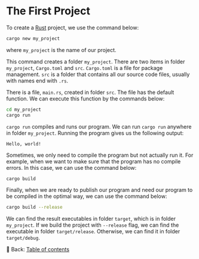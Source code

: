 # The First Project

To create a [Rust](https://www.rust-lang.org/) project, we use the command below:

```sh
cargo new my_project
```

where `my_project` is the name of our project.

This command creates a folder `my_project`.
There are two items in folder `my_project`, `Cargo.toml` and `src`.
`Cargo.toml` is a file for package management.
`src` is a folder that contains all our source code files, usually with names end with `.rs`.

There is a file, `main.rs`, created in folder `src`.
The file has the default function.
We can execute this function by the commands below:

```sh
cd my_project
cargo run
```

`cargo run` compiles and runs our program.
We can run `cargo run` anywhere in folder `my_project`.
Running the program gives us the following output:

```text
Hello, world!
```

Sometimes, we only need to compile the program but not actually run it.
For example, when we want to make sure that the program has no compile errors.
In this case, we can use the command below:

```sh
cargo build
```

Finally, when we are ready to publish our program and need our program to be compiled in the optimal way, we can use the command below:

```sh
cargo build --release
```

We can find the result executables in folder `target`, which is in folder `my_project`.
If we build the project with `--release` flag, we can find the executable in folder `target/release`.
Otherwise, we can find it in folder `target/debug`.

<!-- :arrow_right:  Next:  -->

:blue_book: Back: [Table of contents](./../README.md)
